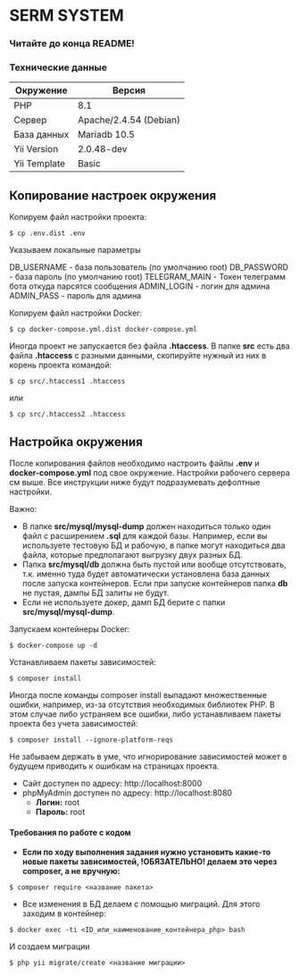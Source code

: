 # SERM SYSTEM

### Читайте до конца README!

### Технические данные

| Окружение      | Версия |
| --------- | -----|
| PHP  | 8.1 |
| Сервер     |  Apache/2.4.54 (Debian) |
| База данных      |    Mariadb 10.5 |
| Yii Version      |   2.0.48-dev |
| Yii Template      |   Basic |

## Копирование настроек окружения

Копируем файл настройки проекта:

`$ cp .env.dist .env`

Указываем локальные параметры 

DB_USERNAME - база пользователь (по умолчанию root)
DB_PASSWORD - база пароль (по умолчанию root)
TELEGRAM_MAIN - Токен телеграмм бота откуда парсятся сообщения
ADMIN_LOGIN - логин для админа
ADMIN_PASS - пароль для админа

Копируем файл настройки Docker:

`$ cp docker-compose.yml.dist docker-compose.yml`

Иногда проект не запускается без файла **.htaccess**. В папке **src** есть два файла **.htaccess** с разными данными, скопируйте нужный из них в корень проекта командой:

`$ cp src/.htaccess1 .htaccess`

или

`$ cp src/.htaccess2 .htaccess`

## Настройка окружения

После копирования файлов необходимо настроить файлы **.env** и **docker-compose.yml** под свое окружение. Настройки рабочего сервера см выше. Все инструкции ниже будут подразумевать дефолтные настройки.

Важно:
- В папке **src/mysql/mysql-dump** должен находиться только один файл с расширением **.sql** для каждой базы. Например, если вы используете тестовую БД и рабочую, в папке могут находиться два файла, которые предполагают выгрузку двух разных БД.
- Папка **src/mysql/db** должна быть пустой или вообще отсутствовать, т.к. именно туда будет автоматически установлена база данных после запуска контейнеров. Если при запуске контейнеров папка **db** не пустая, дампы БД залиты не будут.
- Если не используете докер, дамп БД берите с папки **src/mysql/mysql-dump**.

Запускаем контейнеры Docker:

`$ docker-compose up -d`

Устанавливаем пакеты зависимостей:

`$ composer install`

Иногда после команды composer install выпадают множественные ошибки, например, из-за отсутствия необходимых библиотек PHP. В этом случае либо устраняем все ошибки, либо устанавливаем пакеты проекта без учета зависимостей:

`$ composer install --ignore-platform-reqs`

Не забываем держать в уме, что игнорирование зависимостей может в будущем приводить к ошибкам на страницах проекта.

+ Сайт доступен по адресу: http://localhost:8000
+ phpMyAdmin доступен по адресу: http://localhost:8080
    * **Логин:** root
    * **Пароль:** root

#### Требования по работе с кодом
- **Если по ходу выполнения задания нужно установить какие-то новые пакеты зависимостей, !ОБЯЗАТЕЛЬНО! делаем это через composer, а не вручную:**

`$ composer require <название пакета>`

- Все изменения в БД делаем с помощью миграций. Для этого заходим в контейнер:

`$ docker exec -ti <ID_или_наименование_контейнера_php> bash`

И создаем миграции

`$ php yii migrate/create <название миграции>`